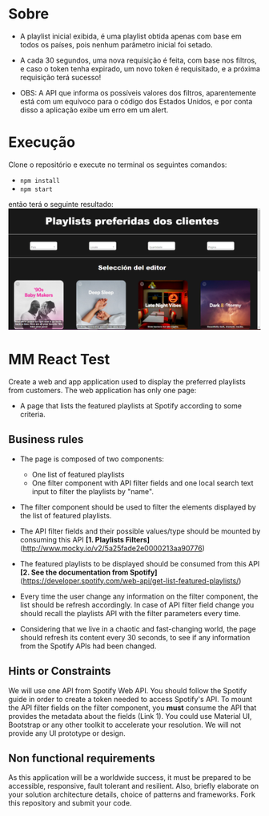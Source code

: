 # Sobre

* A playlist inicial exibida, é uma playlist obtida apenas com base em todos os países, pois nenhum parâmetro inicial foi setado.

* A cada 30 segundos, uma nova requisição é feita, com base nos filtros, e caso o token tenha expirado, um novo token é requisitado, e a próxima requisição terá sucesso!

* OBS: A API que informa os possíveis valores dos filtros, aparentemente está com um equívoco para o código dos Estados Unidos, e por conta disso a aplicação exibe um erro em um alert.

# Execução

Clone o repositório e execute no terminal os seguintes comandos:
* `npm install`
* `npm start`

então terá o seguinte resultado:
![alt text](https://github.com/tarfao/react-test/blob/main/exemplo_imagem.png)

# MM React Test

Create a web and app application used to display the preferred playlists from customers. The web application has only one page:
* A page that lists the featured playlists at Spotify according to some criteria.

## Business rules

* The page is composed of two components:
    * One list of featured playlists
    * One filter component with API filter fields and one local search text input to filter the playlists by "name".
    
* The filter component should be used to filter the elements displayed by the list of featured playlists.
* The API filter fields and their possible values/type should be mounted by consuming this API **[1. Playlists Filters]** (http://www.mocky.io/v2/5a25fade2e0000213aa90776)
* The featured playlists to be displayed should be consumed from this API **[2. See the documentation from Spotify]** (https://developer.spotify.com/web-api/get-list-featured-playlists/)
* Every time the user change any information on the filter component, the list should be refresh accordingly. In case of API filter field change you should recall the playlists API with the filter parameters every time.
* Considering that we live in a chaotic and fast-changing world, the page should refresh its content every 30 seconds, to see if any information from the Spotify APIs had been changed.

## Hints or Constraints

We will use one API from Spotify Web API. You should follow the Spotify guide in order to create a token needed to access Spotify's API.
To mount the API filter fields on the filter component, you **must** consume the API that provides the metadata about the fields (Link 1).
You could use Material UI, Bootstrap or any other toolkit to accelerate your resolution. We will not provide any UI prototype or design.

## Non functional requirements

As this application will be a worldwide success, it must be prepared to be accessible, responsive, fault tolerant and resilient.
Also, briefly elaborate on your solution architecture details, choice of patterns and frameworks.
Fork this repository and submit your code.
